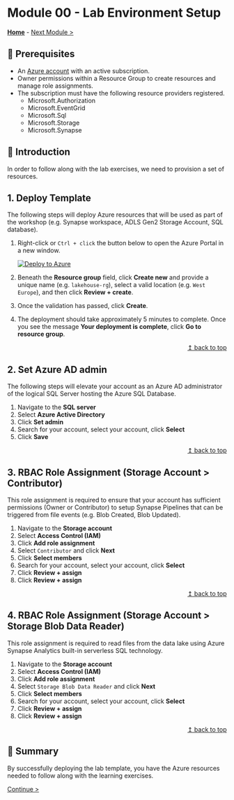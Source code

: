 # Module 00 - Lab Environment Setup

**[Home](../README.md)** - [Next Module >](../modules/module01a.md)

## :thinking: Prerequisites

* An [Azure account](https://azure.microsoft.com/en-us/free/) with an active subscription.
* Owner permissions within a Resource Group to create resources and manage role assignments.
* The subscription must have the following resource providers registered.
    * Microsoft.Authorization
    * Microsoft.EventGrid
    * Microsoft.Sql
    * Microsoft.Storage
    * Microsoft.Synapse

## :loudspeaker: Introduction

In order to follow along with the lab exercises, we need to provision a set of resources.

## 1. Deploy Template

The following steps will deploy Azure resources that will be used as part of the workshop (e.g. Synapse workspace, ADLS Gen2 Storage Account, SQL database).

1. Right-click or `Ctrl + click` the button below to open the Azure Portal in a new window.

    [![Deploy to Azure](https://aka.ms/deploytoazurebutton)](https://portal.azure.com/#create/Microsoft.Template/uri/https%3A%2F%2Fraw.githubusercontent.com%2Ftayganr%2Flakehouse%2Fmain%2Ftemplate%2Fazuredeploy.json)

2. Beneath the **Resource group** field, click **Create new** and provide a unique name (e.g. `lakehouse-rg`), select a valid location (e.g. `West Europe`), and then click **Review + create**.

3. Once the validation has passed, click **Create**.

4. The deployment should take approximately 5 minutes to complete. Once you see the message **Your deployment is complete**, click **Go to resource group**.

<div align="right"><a href="#module-00---lab-environment-setup">↥ back to top</a></div>

## 2. Set Azure AD admin

The following steps will elevate your account as an Azure AD administrator of the logical SQL Server hosting the Azure SQL Database.

1. Navigate to the **SQL server**
2. Select **Azure Active Directory**
3. Click **Set admin**
4. Search for your account, select your account, click **Select** 
5. Click **Save**

<div align="right"><a href="#module-00---lab-environment-setup">↥ back to top</a></div>

## 3. RBAC Role Assignment (Storage Account > Contributor)

This role assignment is required to ensure that your account has sufficient permissions (Owner or Contributor) to setup Synapse Pipelines that can be triggered from file events (e.g. Blob Created, Blob Updated).

1. Navigate to the **Storage account**
2. Select **Access Control (IAM)**
3. Click **Add role assignment**
4. Select `Contributor` and click **Next**
5. Click **Select members**
6. Search for your account, select your account, click **Select** 
7. Click **Review + assign**
8. Click **Review + assign**

<div align="right"><a href="#module-00---lab-environment-setup">↥ back to top</a></div>

## 4. RBAC Role Assignment (Storage Account > Storage Blob Data Reader)

This role assignment is required to read files from the data lake using Azure Synapse Analytics built-in serverless SQL technology.

1. Navigate to the **Storage account**
2. Select **Access Control (IAM)**
3. Click **Add role assignment**
4. Select `Storage Blob Data Reader` and click **Next**
5. Click **Select members**
6. Search for your account, select your account, click **Select** 
7. Click **Review + assign**
8. Click **Review + assign**

<div align="right"><a href="#module-00---lab-environment-setup">↥ back to top</a></div>

## :tada: Summary

By successfully deploying the lab template, you have the Azure resources needed to follow along with the learning exercises.

[Continue >](../modules/module01a.md)